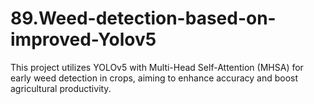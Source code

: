 # 89.Weed-detection-based-on-improved-Yolov5
This project utilizes YOLOv5 with Multi-Head Self-Attention (MHSA) for early weed detection in crops, aiming to enhance accuracy and boost agricultural productivity.
